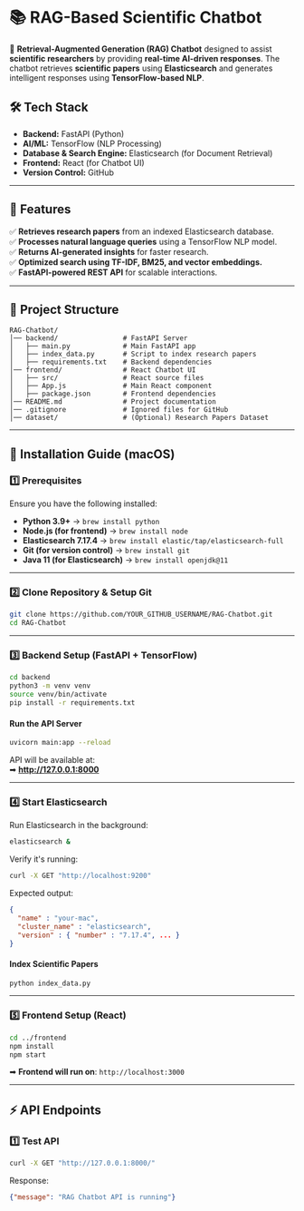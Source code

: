 # 📚 RAG-Based Scientific Chatbot

🚀 **Retrieval-Augmented Generation (RAG) Chatbot** designed to assist **scientific researchers** by providing **real-time AI-driven responses**. The chatbot retrieves **scientific papers** using **Elasticsearch** and generates intelligent responses using **TensorFlow-based NLP**.

## **🛠 Tech Stack**
- **Backend:** FastAPI (Python)
- **AI/ML:** TensorFlow (NLP Processing)
- **Database & Search Engine:** Elasticsearch (for Document Retrieval)
- **Frontend:** React (for Chatbot UI)
- **Version Control:** GitHub

---

## **📌 Features**
✅ **Retrieves research papers** from an indexed Elasticsearch database.  
✅ **Processes natural language queries** using a TensorFlow NLP model.  
✅ **Returns AI-generated insights** for faster research.  
✅ **Optimized search using TF-IDF, BM25, and vector embeddings.**  
✅ **FastAPI-powered REST API** for scalable interactions.  

---

## **📂 Project Structure**

```
RAG-Chatbot/
│── backend/                # FastAPI Server
│   ├── main.py             # Main FastAPI app
│   ├── index_data.py       # Script to index research papers
│   ├── requirements.txt    # Backend dependencies
│── frontend/               # React Chatbot UI
│   ├── src/                # React source files
│   ├── App.js              # Main React component
│   ├── package.json        # Frontend dependencies
│── README.md               # Project documentation
│── .gitignore              # Ignored files for GitHub
│── dataset/                # (Optional) Research Papers Dataset
```

---
## **🚀 Installation Guide (macOS)**

### **1️⃣ Prerequisites**
Ensure you have the following installed:
- **Python 3.9+** → `brew install python`
- **Node.js (for frontend)** → `brew install node`
- **Elasticsearch 7.17.4** → `brew install elastic/tap/elasticsearch-full`
- **Git (for version control)** → `brew install git`
- **Java 11 (for Elasticsearch)** → `brew install openjdk@11`

---
### **2️⃣ Clone Repository & Setup Git**
```sh
git clone https://github.com/YOUR_GITHUB_USERNAME/RAG-Chatbot.git
cd RAG-Chatbot
```

---
### **3️⃣ Backend Setup (FastAPI + TensorFlow)**
```sh
cd backend
python3 -m venv venv
source venv/bin/activate
pip install -r requirements.txt
```

#### **Run the API Server**
```sh
uvicorn main:app --reload
```
API will be available at:  
➡ **http://127.0.0.1:8000**

---

### **4️⃣ Start Elasticsearch**
Run Elasticsearch in the background:
```sh
elasticsearch &
```
Verify it's running:
```sh
curl -X GET "http://localhost:9200"
```
Expected output:
```json
{
  "name" : "your-mac",
  "cluster_name" : "elasticsearch",
  "version" : { "number" : "7.17.4", ... }
}
```
#### **Index Scientific Papers**
```sh
python index_data.py
```

---

### **5️⃣ Frontend Setup (React)**
```sh
cd ../frontend
npm install
npm start
```
➡ **Frontend will run on**: `http://localhost:3000`

---

## **⚡ API Endpoints**
### **1️⃣ Test API**
```sh
curl -X GET "http://127.0.0.1:8000/"
```
Response:
```json
{"message": "RAG Chatbot API is running"}
```
